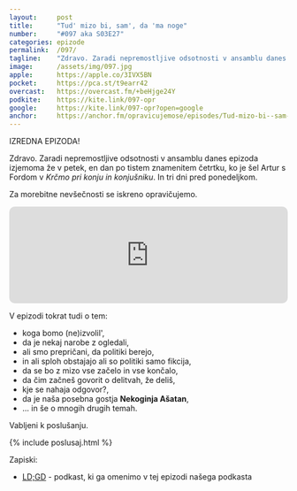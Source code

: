 ```yaml
---
layout: 	post
title:  	"Tud' mizo bi, sam', da 'ma noge"
number: 	"#097 aka S03E27"
categories:	epizode
permalink:	/097/
tagline: 	"Zdravo. Zaradi nepremostljive odsotnosti v ansamblu danes epizoda izjemoma že v petek, en dan po tistem znamenitem četrtku, ko je šel Artur s Fordom v pivnico gledat soočenje."
image:		/assets/img/097.jpg
apple:		https://apple.co/3IVX5BN
pocket:		https://pca.st/t9earr42
overcast:	https://overcast.fm/+beHjge24Y
podkite:	https://kite.link/097-opr
google:		https://kite.link/097-opr?open=google
anchor:		https://anchor.fm/opravicujemose/episodes/Tud-mizo-bi--sam--da-ma-noge-e1gi8hi
---
```


IZREDNA EPIZODA! 

Zdravo. Zaradi nepremostljive odsotnosti v ansamblu danes epizoda izjemoma že v petek, en dan po tistem znamenitem četrtku, ko je šel Artur s Fordom v _Krčmo pri konju in konjušniku_. In tri dni pred ponedeljkom. 

Za morebitne nevšečnosti se iskreno opravičujemo. 

<iframe src="https://embed.podcasts.apple.com/us/podcast/tud-mizo-bi-sam-da-ma-noge/id1514750013?i=1000555912936&amp;itsct=podcast_box_player&amp;itscg=30200&amp;ls=1&amp;theme=auto" sandbox="allow-forms allow-popups allow-same-origin allow-scripts allow-top-navigation-by-user-activation" allow="autoplay *; encrypted-media *;" style="width: 100%; max-width: 660px; overflow: hidden; border-radius: 10px; background: transparent none repeat scroll 0% 0%;" height="175px" frameborder="0"></iframe>

V epizodi tokrat tudi o tem:
- koga bomo (ne)izvolil',
- da je nekaj narobe z ogledali,
- ali smo prepričani, da politiki berejo, 
- in ali sploh obstajajo ali so politiki samo fikcija,
- da se bo z mizo vse začelo in vse končalo,
- da čim začneš govorit o delitvah, že deliš,
- kje se nahaja odgovor?,
- da je naša posebna gostja **Nekoginja Ašatan**,
- ... in še o mnogih drugih temah. 

Vabljeni k poslušanju.

{% include poslusaj.html %}

Zapiski:
- [LD;GD](https://metinalista.si/ldgd-087-na-prazen-zelodec-ni-lustno/) - podkast, ki ga omenimo v tej epizodi našega podkasta